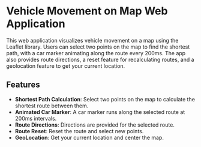 # Vehicle Movement on Map Web Application

This web application visualizes vehicle movement on a map using the Leaflet library. Users can select two points on the map to find the shortest path, with a car marker animating along the route every 200ms. The app also provides route directions, a reset feature for recalculating routes, and a geolocation feature to get your current location.

## Features

- **Shortest Path Calculation**: Select two points on the map to calculate the shortest route between them.
- **Animated Car Marker**: A car marker runs along the selected route at 200ms intervals.
- **Route Directions**: Directions are provided for the selected route.
- **Route Reset**: Reset the route and select new points.
- **GeoLocation**: Get your current location and center the map.

